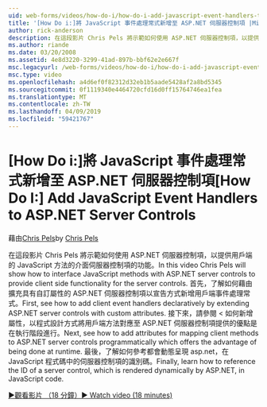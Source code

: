 ```yaml
---
uid: web-forms/videos/how-do-i/how-do-i-add-javascript-event-handlers-to-aspnet-server-controls
title: '[How Do i:]將 JavaScript 事件處理常式新增至 ASP.NET 伺服器控制項 |Microsoft Docs'
author: rick-anderson
description: 在這段影片 Chris Pels 將示範如何使用 ASP.NET 伺服器控制項，以提供用戶端的 JavaScript 方法的介面的 server contr.功能...
ms.author: riande
ms.date: 03/20/2008
ms.assetid: 4e8d3220-3299-41ad-897b-bbf62e2e667f
msc.legacyurl: /web-forms/videos/how-do-i/how-do-i-add-javascript-event-handlers-to-aspnet-server-controls
msc.type: video
ms.openlocfilehash: a4d6ef0f82312d32eb1b5aade5428af2a8bd5345
ms.sourcegitcommit: 0f1119340e4464720cfd16d0ff15764746ea1fea
ms.translationtype: MT
ms.contentlocale: zh-TW
ms.lasthandoff: 04/09/2019
ms.locfileid: "59421767"
---
```

# <a name="how-do-i-add-javascript-event-handlers-to-aspnet-server-controls"></a><span data-ttu-id="fafe4-103">[How Do i:]將 JavaScript 事件處理常式新增至 ASP.NET 伺服器控制項</span><span class="sxs-lookup"><span data-stu-id="fafe4-103">[How Do I:] Add JavaScript Event Handlers to ASP.NET Server Controls</span></span>

<span data-ttu-id="fafe4-104">藉由[Chris Pels](https://twitter.com/chrispels)</span><span class="sxs-lookup"><span data-stu-id="fafe4-104">by [Chris Pels](https://twitter.com/chrispels)</span></span>

<span data-ttu-id="fafe4-105">在這段影片 Chris Pels 將示範如何使用 ASP.NET 伺服器控制項，以提供用戶端的 JavaScript 方法的介面伺服器控制項的功能。</span><span class="sxs-lookup"><span data-stu-id="fafe4-105">In this video Chris Pels will show how to interface JavaScript methods with ASP.NET server controls to provide client side functionality for the server controls.</span></span> <span data-ttu-id="fafe4-106">首先，了解如何藉由擴充具有自訂屬性的 ASP.NET 伺服器控制項以宣告方式新增用戶端事件處理常式。</span><span class="sxs-lookup"><span data-stu-id="fafe4-106">First, see how to add client event handlers declaratively by extending ASP.NET server controls with custom attributes.</span></span> <span data-ttu-id="fafe4-107">接下來，請參閱 < 如何新增屬性，以程式設計方式將用戶端方法對應至 ASP.NET 伺服器控制項提供的優點是在執行階段進行。</span><span class="sxs-lookup"><span data-stu-id="fafe4-107">Next, see how to add attributes for mapping client methods to ASP.NET server controls programmatically which offers the advantage of being done at runtime.</span></span> <span data-ttu-id="fafe4-108">最後，了解如何參考都會動態呈現 asp.net，在 JavaScript 程式碼中的伺服器控制項的識別碼。</span><span class="sxs-lookup"><span data-stu-id="fafe4-108">Finally, learn how to reference the ID of a server control, which is rendered dynamically by ASP.NET, in JavaScript code.</span></span>

[<span data-ttu-id="fafe4-109">&#9654;觀看影片 （18 分鐘）</span><span class="sxs-lookup"><span data-stu-id="fafe4-109">&#9654; Watch video (18 minutes)</span></span>](https://channel9.msdn.com/Blogs/ASP-NET-Site-Videos/how-do-i-add-javascript-event-handlers-to-aspnet-server-controls)
